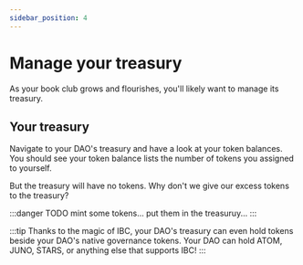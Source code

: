 ```yaml
---
sidebar_position: 4
---
```


# Manage your treasury

As your book club grows and flourishes, you'll likely want to manage its treasury.

## Your treasury

Navigate to your DAO's treasury and have a look at your token balances.
You should see your token balance lists the number of tokens you assigned to yourself.

But the treasury will have no tokens. Why don't we give our excess tokens to the treasury?

:::danger TODO
mint some tokens... put them in the treasuruy...
:::

:::tip
Thanks to the magic of IBC, your DAO's treasury can even hold tokens beside your DAO's native governance tokens. Your DAO can hold ATOM, JUNO, STARS, or anything else that supports IBC!
:::


